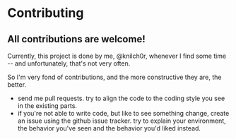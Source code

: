 # Contributing
## All contributions are welcome!

Currently, this project is done by me, @knilch0r, whenever I find some time -- and unfortunately, that's not very often.

So I'm very fond of contributions, and the more constructive they are, the better.

* send me pull requests. try to align the code to the coding style you see in the existing parts.
* if you're not able to write code, but like to see something change, create an issue using the github issue tracker. try
  to explain your environment, the behavior you've seen and the behavior you'd liked instead.
